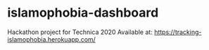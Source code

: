 # islamophobia-dashboard
Hackathon project for Technica 2020
Available at: https://tracking-islamophobia.herokuapp.com/
